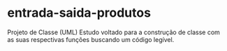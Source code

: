 # entrada-saida-produtos
Projeto de Classe (UML)
Estudo voltado para a construção de classe com as suas respectivas funções buscando um código legível.
